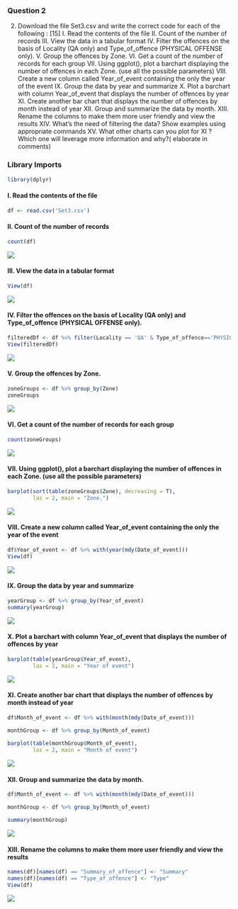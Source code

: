 ### Question 2
2. Download the file Set3.csv and write the correct code for each of the following : [15]
I. Read the contents of the file
II. Count of the number of records
III. View the data in a tabular format
IV. Filter the offences on the basis of Locality (QA only) and Type_of_offence (PHYSICAL OFFENSE only).
V. Group the offences by Zone.
VI. Get a count of the number of records for each group
VII. Using ggplot(), plot a barchart displaying the number of offences in each Zone. (use all the possible parameters)
VIII. Create a new column called Year_of_event containing the only the year of the event
IX. Group the data by year and summarize
X. Plot a barchart with column Year_of_event that displays the number of offences by year
XI. Create another bar chart that displays the number of offences by month instead of year
XII. Group and summarize the data by month.
XIII. Rename the columns to make them more user friendly and view the results
XIV. What’s the need of filtering the data? Show examples using appropriate commands
XV. What other charts can you plot for XI ? Which one will leverage more information and why?( elaborate in comments)


### Library Imports
```r
library(dplyr)
```

#### I. Read the contents of the file
```r
df <- read.csv('Set3.csv')
```

#### II. Count of the number of records
```r
count(df)
```
![](2.2.png)

#### III. View the data in a tabular format
```r
View(df)
```
![](./2.3.png)

#### IV. Filter the offences on the basis of Locality (QA only) and Type_of_offence (PHYSICAL OFFENSE only).
```r
filteredDf <- df %>% filter(Locality == 'QA' & Type_of_offence=='PHYSICAL OFFENSE')
View(filteredDf)
```
![](./2.4.png)

#### V. Group the offences by Zone.
```r
zoneGroups <- df %>% group_by(Zone)
zoneGroups
```
![](./2.5.png)

#### VI. Get a count of the number of records for each group
```r
count(zoneGroups)
```
![](./2.6.png)

#### VII. Using ggplot(), plot a barchart displaying the number of offences in each Zone. (use all the possible parameters)
```r
barplot(sort(table(zoneGroups$Zone), decreasing = T), 
        las = 2, main = "Zone.")
```
![](2.7.png)

#### VIII. Create a new column called Year_of_event containing the only the year of the event
```r
df$Year_of_event <- df %>% with(year(mdy(Date_of_event)))
View(df)
```
![](./2.8.png)


#### IX. Group the data by year and summarize
```r
yearGroup <- df %>% group_by(Year_of_event)
summary(yearGroup)
```
![](2.9.png)

#### X. Plot a barchart with column Year_of_event that displays the number of offences by year
```r
barplot(table(yearGroup$Year_of_event), 
        las = 2, main = "Year of event")
```
![](./2.10.png)

#### XI. Create another bar chart that displays the number of offences by month instead of year
```r
df$Month_of_event <- df %>% with(month(mdy(Date_of_event)))
                                 
monthGroup <- df %>% group_by(Month_of_event)

barplot(table(monthGroup$Month_of_event), 
        las = 2, main = "Month of event")
```
![](2.11.png)

#### XII. Group and summarize the data by month.
```r
df$Month_of_event <- df %>% with(month(mdy(Date_of_event)))

monthGroup <- df %>% group_by(Month_of_event)

summary(monthGroup)
```
![](2.12.png)


#### XIII. Rename the columns to make them more user friendly and view the results
```r
names(df)[names(df) == "Summary_of_offence"] <- "Summary"
names(df)[names(df) == "Type_of_offence"] <- "Type"
View(df)
```
![](2.13.png)

